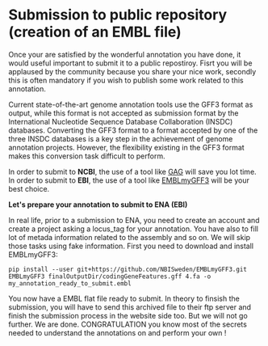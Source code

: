 # Submission to public repository (creation of an EMBL file)

Once your are satisfied by the wonderful annotation you have done, it would useful important to submit it to a public repostiroy. Fisrt you will be applaused by the community because you share your nice work, secondly this is often mandatory if you wish to publish some work related to this annotation.

Current state-of-the-art genome annotation tools use the GFF3 format as output, while this format is not accepted as submission format by the International Nucleotide Sequence Database Collaboration (INSDC) databases. Converting the GFF3 format to a format accepted by one of the three INSDC databases is a key step in the achievement of genome annotation projects. However, the flexibility existing in the GFF3 format makes this conversion task difficult to perform.

In order to submit to **NCBI**, the use of a tool like [GAG](https://genomeannotation.github.io/GAG/) will save you lot time.  
In order to submit to **EBI**, the use of a tool like [EMBLmyGFF3](https://github.com/NBISweden/EMBLmyGFF3) will be your best choice.

**Let's prepare your annotation to submit to ENA (EBI)**

In real life, prior to a submission to ENA, you need to create an account and create a project asking a locus_tag for your annotation. You have also to fill lot of metada information related to the assembly and so on. We will skip those tasks using fake information.
First you need to download and install EMBLmyGFF3:
```
pip install --user git+https://github.com/NBISweden/EMBLmyGFF3.git
EMBLmyGFF3 finalOutputDir/codingGeneFeatures.gff 4.fa -o my_annotation_ready_to_submit.embl
```

You now have a EMBL flat file ready to submit. In theory to finsish the submission, you will have to send this archived file to their ftp server and finish the submission process in the website side too.
But we will not go further. We are done. CONGRATULATION you know most of the secrets needed to understand the annotations on and perform your own !
